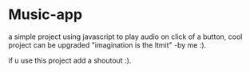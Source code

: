 # Music-app

a simple project using javascript to play audio on click of a button,
cool project can be upgraded "imagination is the ltmit" -by me :).

if u use this project add a shoutout :).
